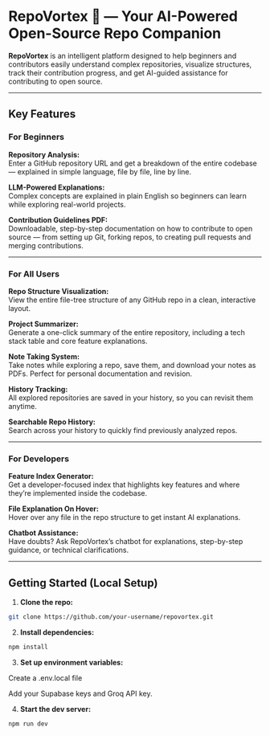 # RepoVortex 🦝 — Your AI-Powered Open-Source Repo Companion

**RepoVortex** is an intelligent platform designed to help beginners and contributors easily understand complex repositories, visualize structures, track their contribution progress, and get AI-guided assistance for contributing to open source.

---

## Key Features

### For Beginners
**Repository Analysis:**  
Enter a GitHub repository URL and get a breakdown of the entire codebase — explained in simple language, file by file, line by line.  

**LLM-Powered Explanations:**  
Complex concepts are explained in plain English so beginners can learn while exploring real-world projects.  

**Contribution Guidelines PDF:**  
Downloadable, step-by-step documentation on how to contribute to open source — from setting up Git, forking repos, to creating pull requests and merging contributions.  

---

### For All Users
**Repo Structure Visualization:**  
View the entire file-tree structure of any GitHub repo in a clean, interactive layout.  

**Project Summarizer:**  
Generate a one-click summary of the entire repository, including a tech stack table and core feature explanations.  

**Note Taking System:**  
Take notes while exploring a repo, save them, and download your notes as PDFs. Perfect for personal documentation and revision.  

**History Tracking:**  
All explored repositories are saved in your history, so you can revisit them anytime.  

**Searchable Repo History:**  
Search across your history to quickly find previously analyzed repos.  

---

### For Developers
**Feature Index Generator:**  
Get a developer-focused index that highlights key features and where they’re implemented inside the codebase.  

**File Explanation On Hover:**  
Hover over any file in the repo structure to get instant AI explanations.  

**Chatbot Assistance:**  
Have doubts? Ask RepoVortex’s chatbot for explanations, step-by-step guidance, or technical clarifications.  

---

## Getting Started (Local Setup)

1. **Clone the repo:**
```sh
git clone https://github.com/your-username/repovortex.git
```

2. **Install dependencies:**
```sh
npm install
```

3. **Set up environment variables:**

Create a .env.local file

Add your Supabase keys and Groq API key.

4. **Start the dev server:**
```sh
npm run dev
```


